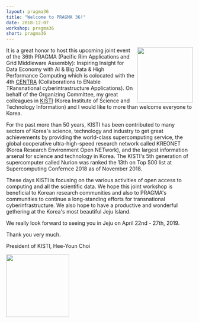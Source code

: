 ```yaml
---
layout: pragma36
title: "Welcome to PRAGMA 36!"
date: 2018-12-07
workshop: pragma36
short: pragma36
---
```


<p>
<img src="/images/pragma36/president-kisti.png" style="width:150px;" align="right"/>
</p>

It is a great honor to host this upcoming joint event of the 36th PRAGMA (Pacific Rim Applications and Grid Middleware Assembly): Inspiring Insight for Data Economy with AI & Big Data & High Performance Computing which is colocated with the 4th <a href="http://www.globalcentra.org/" target="new">CENTRA</a> (Collaborations to ENable TRansnational cyberintrastructure Applications). On behalf of the Organizing Committee, my great colleagues in <a href="https://www.kisti.re.kr/eng/" target="new">KISTI</a> (Korea Institute of Science and Technology Information) and I would like to more than welcome everyone to Korea.

For the past more than 50 years, KISTI has been contributed to many sectors of Korea's science, technology and 
industry to get great achievements by providing the world-class supercomputing service, the global cooperative 
ultra-high-speed research network called KREONET (Korea Research Environment Open NETwork), and the largest 
information arsenal for science and technology in Korea. The KISTI's 5th generation of supercomputer called 
Nurion was ranked the 13th on Top 500 list at Supercomputing Confernce 2018 as of November 2018.

These days KISTI is focusing on the various activities of open access to computing and all the scientific data. We hope 
this joint workshop is beneficial to Korean research communities and also to PRAGMA's communities to 
continue a long-standing efforts for transnational cyberinfrastructure. We also hope to have a productive and 
wonderful gethering at the Korea's most beautiful Jeju Island.

We really look forward to seeing you in Jeju on April 22nd - 27th, 2019.

Thank you very much. 

President of KISTI, Hee-Youn Choi


<img src="/images/pragma36/president-sig.png" style="width:170px;" align="left"/>
